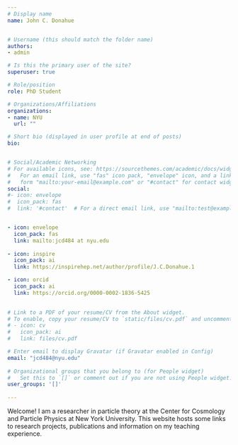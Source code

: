 ```yaml
---
# Display name
name: John C. Donahue


# Username (this should match the folder name)
authors:
- admin

# Is this the primary user of the site?
superuser: true

# Role/position
role: PhD Student

# Organizations/Affiliations
organizations:
- name: NYU
  url: ""

# Short bio (displayed in user profile at end of posts)
bio: 


# Social/Academic Networking
# For available icons, see: https://sourcethemes.com/academic/docs/widgets/#icons
#   For an email link, use "fas" icon pack, "envelope" icon, and a link in the
#   form "mailto:your-email@example.com" or "#contact" for contact widget.
social:
#- icon: envelope
#  icon_pack: fas
#  link: '#contact'  # For a direct email link, use "mailto:test@example.org".


- icon: envelope
  icon_pack: fas
  link: mailto:jcd484 at nyu.edu
 
- icon: inspire
  icon_pack: ai
  link: https://inspirehep.net/author/profile/J.C.Donahue.1

- icon: orcid
  icon_pack: ai
  link: https://orcid.org/0000-0002-1836-5425

 
# Link to a PDF of your resume/CV from the About widget.
# To enable, copy your resume/CV to `static/files/cv.pdf` and uncomment the lines below.  
# - icon: cv
#   icon_pack: ai
#   link: files/cv.pdf

# Enter email to display Gravatar (if Gravatar enabled in Config)
email: "jcd484@nyu.edu"
  
# Organizational groups that you belong to (for People widget)
#   Set this to `[]` or comment out if you are not using People widget.  
user_groups: '[]'
 
---
```


Welcome! I am a researcher in particle theory at the Center for Cosmology and Particle Physics at New York University. This website hosts some links to research projects, publications and information on my teaching experience. 